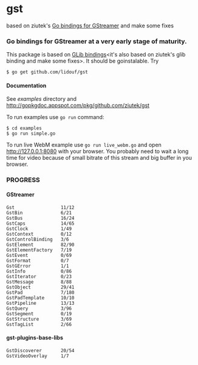 # gst
based on ziutek's [Go bindings for GStreamer](https://github.com/ziutek/gst) and make some fixes

### Go bindings for GStreamer at a very early stage of maturity.

This package is based on [GLib bindings](https://github.com/lidouf/glib)<it's also based on ziutek's glib binding and make some fixes>. It
should be goinstalable. Try

    $ go get github.com/lidouf/gst

#### Documentation

See *examples* directory and http://gopkgdoc.appspot.com/pkg/github.com/ziutek/gst

To run examples use `go run` command:

	$ cd examples
	$ go run simple.go

To run live WebM example use `go run live_webm.go` and open
http://127.0.0.1:8080 with your browser. You probably need to wait a long time
for video because of small bitrate of this stream and big buffer in you browser.

### PROGRESS
#### GStreamer
    Gst                 11/12
    GstBin              6/21
    GstBus              16/24
    GstCaps             14/65
    GstClock            1/49
    GstContext          0/12
    GstControlBinding   3/6
    GstElement          82/90
    GstElementFactory   7/19
    GstEvent            0/69
    GstFormat           0/7
    GstGError           1/1
    GstInfo             0/86
    GstIterator         0/23
    GstMessage          8/88
    GstObject           29/41
    GstPad              7/180
    GstPadTemplate      10/10
    GstPipeline         13/13
    GstQuery            3/96
    GstSegment          0/19
    GstStructure        3/69
    GstTagList          2/66
#### gst-plugins-base-libs
    GstDiscoverer       20/54
    GstVideoOverlay     1/7